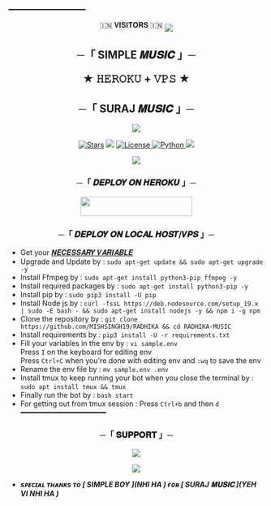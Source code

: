 ━━━━━━━━━━━━━━━━━━
<p align="center">
🇮🇳 𝐕𝐈𝐒𝐈𝐓𝐎𝐑𝐒 🇮🇳

<!--
**THE-RADHIKA/THE-RADHIKA** is a ✨ _special_ ✨ repository because its `README.md` (this file) appears on your GitHub profile.


<p align="center">
    <b>ᴠɪsɪᴛᴏʀs</b><br>
 -->    <img align="middle" src="https://profile-counter.glitch.me/II_SB_ANGLE_II/count.svg" />
</p>




<h2 align="center">
    ─「 SIMPLE 𝑴𝑼𝑺𝑰𝑪 」─

★ 𝙷𝙴𝚁𝙾𝙺𝚄 + 𝚅𝙿𝚂 ★
</h2>
<h2 align="center">
    ─「 SURAJ 𝑴𝑼𝑺𝑰𝑪 」─
</h2>

<p align="center">
  <img src="https://graph.org/file/4ef62e734ca0e294c30b3.jpg">
</p>

<p align="center">
<a href="https://github.com/vicky0604hello/radhika-music-/stargazers"><img src="https://img.shields.io/github/stars/AnonymousX1025/AnonXMusic?color=black&logo=github&logoColor=black&style=for-the-badge" alt="Stars" /></a>
<a href="https://github.com/AnonymousX1025/AnonXMusic/network/members"> <img src="https://img.shields.io/github/forks/AnonymousX1025/AnonXMusic?color=black&logo=github&logoColor=black&style=for-the-badge" /></a>
<a href="https://github.com/AnonymousX1025/AnonXMusic/blob/master/LICENSE"> <img src="https://img.shields.io/badge/License-MIT-blueviolet?style=for-the-badge" alt="License" /> </a>
<a href="https://www.python.org/"> <img src="https://img.shields.io/badge/Written%20in-Python-orange?style=for-the-badge&logo=python" alt="Python" /> </a>
<a href="https://github.com/AnonymousX1025/AnonXMusic/commits/AnonymousX1025"> <img src="https://img.shields.io/github/last-commit/AnonymousX1025/AnonXMusic?color=blue&logo=github&logoColor=green&style=for-the-badge" /></a>
</p>

<p align="center">
  <img src="https://graph.org/file/4ef62e734ca0e294c30b3.jpg">
</p>

<h3 align="center">
    ─「 𝑫𝑬𝑷𝑳𝑶𝒀 𝑶𝑵 𝑯𝑬𝑹𝑶𝑲𝑼 」─
</h3>

<p align="center"><a href="https://dashboard.heroku.com/new?template=https://github.com/vicky0604hello/RADHIKA-MUSIC"> <img src="https://img.shields.io/badge/Deploy%20On%20Heroku-black?style=for-the-badge&logo=heroku" width="220" height="38.45"/></a></p>

<h3 align="center">
    ─「 𝑫𝑬𝑷𝑳𝑶𝒀 𝑶𝑵 𝑳𝑶𝑪𝑨𝑳 𝑯𝑶𝑺𝑻/𝑽𝑷𝑺 」─
</h3>

- Get your [𝑵𝑬𝑪𝑬𝑺𝑺𝑨𝑹𝒀 𝑽𝑨𝑹𝑰𝑨𝑩𝑳𝑬](https://t.me/starxbots_network)
- Upgrade and Update by :
`sudo apt-get update && sudo apt-get upgrade -y`
- Install Ffmpeg by :
`sudo apt-get install python3-pip ffmpeg -y`
- Install required packages by :
`sudo apt-get install python3-pip -y`
- Install pip by :
`sudo pip3 install -U pip`
- Install Node js by :
`curl -fssL https://deb.nodesource.com/setup_19.x | sudo -E bash - && sudo apt-get install nodejs -y && npm i -g npm`
- Clone the repository by :
`git clone https://github.com/MISHSINGH19/RADHIKA && cd RADHIKA-MUSIC`
- Install requirements by :
`pip3 install -U -r requirements.txt`
- Fill your variables in the env by :
`vi sample.env`<br>
Press `I` on the keyboard for editing env<br>
Press `Ctrl+C` when you're done with editing env and `:wq` to save the env<br>
- Rename the env file by :
`mv sample.env .env`
- Install tmux to keep running your bot when you close the terminal by :
`sudo apt install tmux && tmux`
- Finally run the bot by :
`bash start`
- For getting out from tmux session : Press `Ctrl+b` and then `d`<br>
━━━━━━━━━━━━━━━━━━━━

<h3 align="center">
    ─「 𝐒𝐔𝐏𝐏𝐎𝐑𝐓 」─
</h3>

<p align="center">
<a href="NHI HA BHAI"><img src="https://img.shields.io/badge/-Support%20Group-blue.svg?style=for-the-badge&logo=Telegram"></a>
</p>

<p align="center">
<a href="https://t.me/D"><img src="https://img.shields.io/badge/-Support%20Channel-blue.svg?style=for-the-badge&logo=Telegram"></a>
</p>

- <b> _sᴩᴇᴄɪᴀʟ ᴛʜᴀɴᴋs ᴛᴏ [ SIMPLE BOY ](NHI HA ) ғᴏʀ [ SURAJ 𝐌𝐔𝐒𝐈𝐂 ](YEH VI NHI HA )_ </b>
